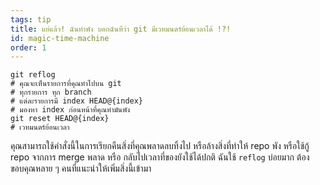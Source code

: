 ```yaml
---
tags: tip
title: แย่แล้ว! ฉันทำพัง บอกฉันทีว่า git มีเวทมนตร์ย้อนเวลาได้ !?!
id: magic-time-machine
order: 1
---
```


```git
git reflog
# คุณจะเห็นรายการที่คุณทำไปบน git
# ทุกรายการ ทุก branch
# แต่ละรายการมี index HEAD@{index}
# มองหา index ก่อนหน้าที่คุณทำมันพัง
git reset HEAD@{index}
# เวทมนตร์ย้อนเวลา
```

คุณสามารถใช้คำสั่งนี้ในการเรียกคืนสิ่งที่คุณพลาดลบทิ้งไป หรือล้างสิ่งที่ทำให้ repo พัง หรือใช้กู้ repo จากการ merge พลาด หรือ กลับไปเวลาที่ของยังใช้ได้ปกติ ฉันใช้ `reflog` บ่อยมาก ต้องขอบคุณหลาย ๆ คนที่แนะนำให้เพิ่มสิ่งนี้เข้ามา
